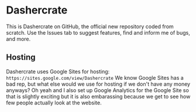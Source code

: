 # Dashercrate

This is Dashercrate on GitHub, the official new repository coded from scratch.
Use the Issues tab to suggest features, find and inform me of bugs, and more.

## Hosting

Dashercrate uses Google Sites for hosting: `https://sites.google.com/view/Dashercrate`
We know Google Sites has a bad rep, but what else would we use for hosting if we don't have any money anyways?
Oh yeah and I also set up Google Analytics for the Google Site so that is slightly exciting but it is also embarassing because we get to see how few people actually look at the website.
